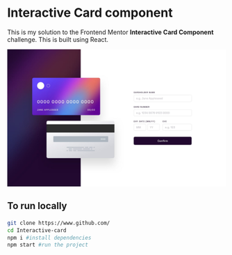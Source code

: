 # Interactive Card component

This is my solution to the Frontend Mentor **Interactive Card Component** challenge. This is built using React.

<img src="./src/assets/design/desktop-design.jpg">

## To run locally

```bash
git clone https://www.github.com/
cd Interactive-card
npm i #install dependencies
npm start #run the project
```
